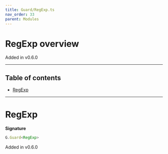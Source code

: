 ```yaml
---
title: Guard/RegExp.ts
nav_order: 33
parent: Modules
---
```


# RegExp overview

Added in v0.6.0

---

<h2 class="text-delta">Table of contents</h2>

- [RegExp](#regexp)

---

# RegExp

**Signature**

```ts
G.Guard<RegExp>
```

Added in v0.6.0
